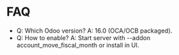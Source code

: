# FAQ

- Q: Which Odoo version? A: 16.0 (OCA/OCB packaged).
- Q: How to enable? A: Start server with --addon account_move_fiscal_month or install in UI.
